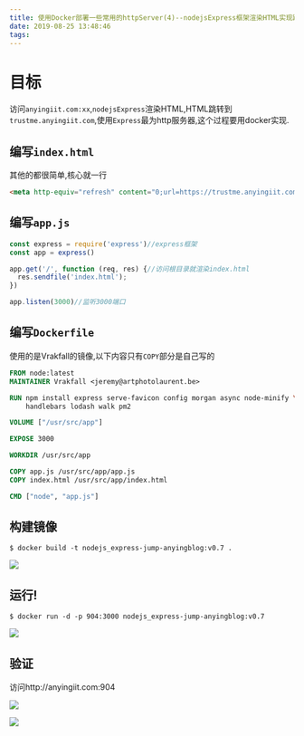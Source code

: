 ```yaml
---
title: 使用Docker部署一些常用的httpServer(4)--nodejsExpress框架渲染HTML实现跳转
date: 2019-08-25 13:48:46
tags:
---
```


# 目标

访问`anyingiit.com:xx`,`nodejsExpress`渲染HTML,HTML跳转到`trustme.anyingiit.com`,使用`Express`最为http服务器,这个过程要用docker实现.

## 编写`index.html`

其他的都很简单,核心就一行

```html
<meta http-equiv="refresh" content="0;url=https://trustme.anyingiit.com">
```

## 编写`app.js`

```javascript
const express = require('express')//express框架
const app = express()

app.get('/', function (req, res) {//访问根目录就渲染index.html
  res.sendfile('index.html'); 
})

app.listen(3000)//监听3000端口
```

## 编写`Dockerfile`

使用的是Vrakfall的镜像,以下内容只有`COPY`部分是自己写的

```dockerfile
FROM node:latest
MAINTAINER Vrakfall <jeremy@artphotolaurent.be>

RUN npm install express serve-favicon config morgan async node-minify \
    handlebars lodash walk pm2

VOLUME ["/usr/src/app"]

EXPOSE 3000

WORKDIR /usr/src/app

COPY app.js /usr/src/app/app.js
COPY index.html /usr/src/app/index.html

CMD ["node", "app.js"]
```

## 构建镜像

```shell
$ docker build -t nodejs_express-jump-anyingblog:v0.7 .
```

![](https://oss.trustme.anyingiit.com/images/20190825135447.png)

## 运行!

```shell
$ docker run -d -p 904:3000 nodejs_express-jump-anyingblog:v0.7
```

![](https://oss.trustme.anyingiit.com/images/20190825135613.png)

## 验证

访问http://anyingiit.com:904

![](https://oss.trustme.anyingiit.com/images/20190825135909.gif)

![](https://oss.trustme.anyingiit.com/images/20190825141756.png)